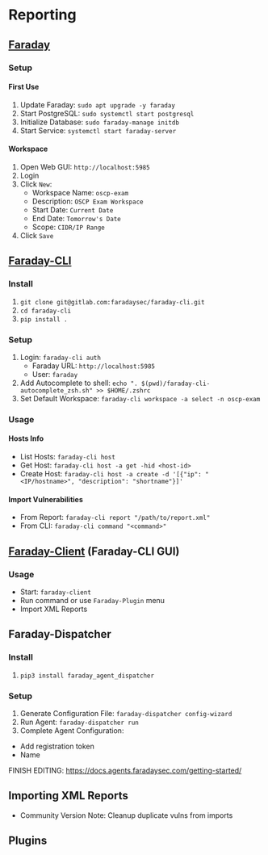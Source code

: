 # Reporting

## [Faraday](https://github.com/infobyte/faraday)

### Setup

#### First Use

1. Update Faraday: `sudo apt upgrade -y faraday`
2. Start PostgreSQL: `sudo systemctl start postgresql`
3. Initialize Database: `sudo faraday-manage initdb`
4. Start Service: `systemctl start faraday-server`

#### Workspace

1. Open Web GUI: `http://localhost:5985`
2. Login
3. Click `New`:
   - Workspace Name: `oscp-exam`
   - Description: `OSCP Exam Workspace`
   - Start Date: `Current Date`
   - End Date: `Tomorrow's Date`
   - Scope: `CIDR/IP Range`
4. Click `Save`

## [Faraday-CLI](https://github.com/infobyte/faraday-cli)

### Install

1. `git clone git@gitlab.com:faradaysec/faraday-cli.git`
2. `cd faraday-cli`
3. `pip install .`

### Setup

1. Login: `faraday-cli auth`
   - Faraday URL: `http://localhost:5985`
   - User: `faraday`
2. Add Autocomplete to shell: `echo ". $(pwd)/faraday-cli-autocomplete_zsh.sh" >> $HOME/.zshrc`
3. Set Default Workspace: `faraday-cli workspace -a select -n oscp-exam`

### Usage

#### Hosts Info

- List Hosts: `faraday-cli host`
- Get Host: `faraday-cli host -a get -hid <host-id>`
- Create Host: `faraday-cli host -a create -d '[{"ip": "<IP/hostname>", "description": "shortname"}]'`

#### Import Vulnerabilities

- From Report: `faraday-cli report "/path/to/report.xml"`
- From CLI: `faraday-cli command "<command>"`

## [Faraday-Client](https://github.com/infobyte/faraday/wiki/Faraday-Client) (Faraday-CLI GUI)

### Usage

- Start: `faraday-client`
- Run command or use `Faraday-Plugin` menu
- Import XML Reports

## Faraday-Dispatcher

### Install

1. `pip3 install faraday_agent_dispatcher`

### Setup

1. Generate Configuration File: `faraday-dispatcher config-wizard`
2. Run Agent: `faraday-dispatcher run`
3. Complete Agent Configuration:

- Add registration token
- Name

FINISH EDITING: https://docs.agents.faradaysec.com/getting-started/

## Importing XML Reports

- Community Version Note: Cleanup duplicate vulns from imports

## Plugins
